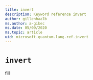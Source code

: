 ```yaml
---
title: invert
description: Keyword reference invert
author: gillenhaalb
ms.author: a-gibec
ms.date: 05/09/2020
ms.topic: article
uid: microsoft.quantum.lang-ref.invert
---
```


# `invert`

fill